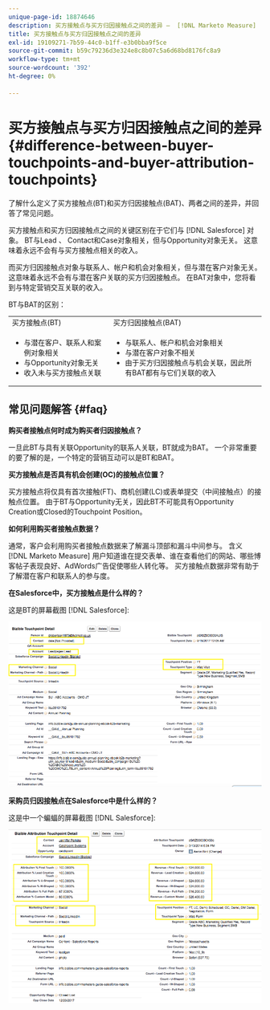 ```yaml
---
unique-page-id: 18874646
description: 买方接触点与买方归因接触点之间的差异 —  [!DNL Marketo Measure]  — 产品文档
title: 买方接触点与买方归因接触点之间的差异
exl-id: 19109271-7b59-44c0-b1ff-e3b0bba9f5ce
source-git-commit: b59c79236d3e324e8c8b07c5a6d68bd8176fc8a9
workflow-type: tm+mt
source-wordcount: '392'
ht-degree: 0%

---
```


# 买方接触点与买方归因接触点之间的差异 {#difference-between-buyer-touchpoints-and-buyer-attribution-touchpoints}

了解什么定义了买方接触点(BT)和买方归因接触点(BAT)、两者之间的差异，并回答了常见问题。

买方接触点和买方归因接触点之间的关键区别在于它们与 [!DNL Salesforce] 对象。 BT与Lead 、 Contact和Case对象相关，但与Opportunity对象无关。 这意味着永远不会有与买方接触点相关的收入。

而买方归因接触点对象与联系人、帐户和机会对象相关，但与潜在客户对象无关。 这意味着永远不会有与潜在客户关联的买方归因接触点。 在BAT对象中，您将看到与特定营销交互关联的收入。

BT与BAT的区别：

<table> 
 <colgroup> 
  <col> 
  <col> 
 </colgroup> 
 <tbody> 
  <tr> 
   <td>买方接触点(BT)</td> 
   <td>买方归因接触点(BAT)</td> 
  </tr> 
  <tr> 
   <td> 
    <ul> 
     <li>与潜在客户、联系人和案例对象相关</li> 
     <li>与Opportunity对象无关</li> 
     <li>收入未与买方接触点关联</li> 
    </ul></td> 
   <td> 
    <ul> 
     <li>与联系人、帐户和机会对象相关</li> 
     <li>与潜在客户对象不相关</li> 
     <li>由于买方归因接触点与机会关联，因此所有BAT都有与它们关联的收入</li> 
    </ul></td> 
  </tr> 
 </tbody> 
</table>

## 常见问题解答 {#faq}

**购买者接触点何时成为购买者归因接触点？**

一旦此BT与具有关联Opportunity的联系人关联，BT就成为BAT。 一个非常重要的要了解的是，一个特定的营销互动可以是BT和BAT。

**买方接触点是否具有机会创建(OC)的接触点位置？**

买方接触点将仅具有首次接触(FT)、商机创建(LC)或表单提交（中间接触点）的接触点位置。 由于BT与Opportunity无关，因此BT不可能具有Opportunity Creation或Closed的Touchpoint Position。

**如何利用购买者接触点数据？**

通常，客户会利用购买者接触点数据来了解漏斗顶部和漏斗中间参与。 含义 [!DNL Marketo Measure] 用户知道谁在提交表单、谁在查看他们的网站、哪些博客帖子表现良好、AdWords广告促使哪些人转化等。 买方接触点数据非常有助于了解潜在客户和联系人的参与度。

**在Salesforce中，买方接触点是什么样的？**

这是BT的屏幕截图 [!DNL Salesforce]:

![](assets/1.png)

**采购员归因接触点在Salesforce中是什么样的？**

这是中一个蝙蝠的屏幕截图 [!DNL Salesforce]:

![](assets/2.png)

